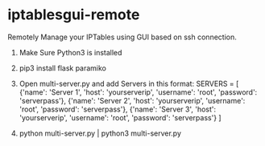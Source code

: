 # iptablesgui-remote
Remotely Manage your IPTables using GUI based on ssh connection.

1. Make Sure Python3 is installed
2. pip3 install flask paramiko
3. Open multi-server.py and add Servers in this format:
      SERVERS = [
          {'name': 'Server 1', 'host': 'yourserverip', 'username': 'root', 'password': 'serverpass'},
          {'name': 'Server 2', 'host': 'yourserverip', 'username': 'root', 'password': 'serverpass'},
          {'name': 'Server 3', 'host': 'yourserverip', 'username': 'root', 'password': 'serverpass'}
      ]

4. python multi-server.py | python3 multi-server.py
